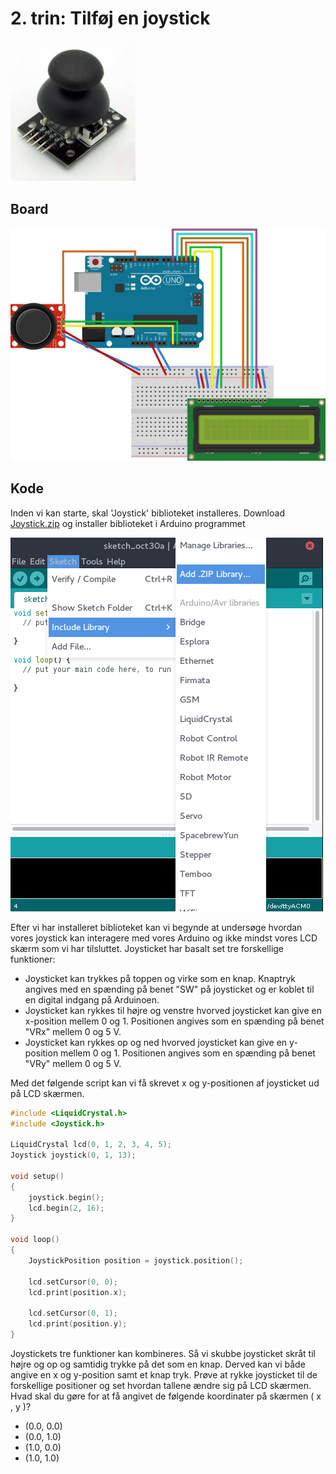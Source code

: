 # 2. trin: Tilføj en joystick


<img src="images/joystick.jpg" width="200">

## Board

![](images/board.png)

## Kode

Inden vi kan starte, skal 'Joystick' biblioteket installeres.
Download [Joystick.zip](../Joystick.zip) og installer biblioteket
i Arduino programmet

![](images/install_library.png)

Efter vi har installeret biblioteket kan vi begynde at undersøge hvordan vores joystick kan interagere med vores Arduino og ikke mindst vores LCD skærm som vi har tilsluttet. Joysticket har basalt set tre forskellige funktioner:
- Joysticket kan trykkes på toppen og virke som en knap. Knaptryk angives med en spænding på benet "SW" på joysticket og er koblet til en digital indgang på Arduinoen.  
- Joysticket kan rykkes til højre og venstre hvorved joysticket kan give en x-position mellem 0 og 1. Positionen angives som en spænding på benet "VRx" mellem 0 og 5 V.
- Joysticket kan rykkes op og ned hvorved joysticket kan give en y-position mellem 0 og 1. Positionen angives som en spænding på benet "VRy" mellem 0 og 5 V.

Med det følgende script kan vi få skrevet x og y-positionen af joysticket ud på LCD skærmen.
```C
#include <LiquidCrystal.h>
#include <Joystick.h>

LiquidCrystal lcd(0, 1, 2, 3, 4, 5);
Joystick joystick(0, 1, 13);

void setup()
{
    joystick.begin();
    lcd.begin(2, 16);
}

void loop()
{
    JoystickPosition position = joystick.position();

    lcd.setCursor(0, 0);
    lcd.print(position.x);

    lcd.setCursor(0, 1);
    lcd.print(position.y);
}
```
Joystickets tre funktioner kan kombineres. Så vi skubbe joysticket skråt til højre og op og samtidig trykke på det som en knap. Derved kan vi både angive en x og y-position samt et knap tryk. Prøve at rykke joysticket til de forskellige positioner og set hvordan tallene ændre sig på LCD skærmen. Hvad skal du gøre for at få angivet de følgende koordinater på skærmen ( x ,  y )?
- (0.0, 0.0) 
- (0.0, 1.0)
- (1.0, 0.0)
- (1.0, 1.0)
